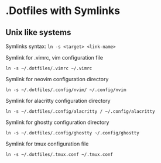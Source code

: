 # .Dotfiles with Symlinks

## Unix like systems

Symlinks syntax: `ln -s <target> <link-name>`

Symlink for .vimrc, vim configuration file

```
ln -s ~/.dotfiles/.vimrc ~/.vimrc

```

Symlink for neovim configuration directory

```
ln -s ~/.dotfiles/.config/nvim/ ~/.config/nvim

```

Symlink for alacritty configuration directory

```
ln -s ~/.dotfiles/.config/alacritty / ~/.config/alacritty

```

Symlink for ghostty configuration directory

```
ln -s ~/.dotfiles/.config/ghostty ~/.config/ghostty

```

Symlink for tmux configuration file

```
ln -s ~/.dotfiles/.tmux.conf ~/.tmux.conf

```
